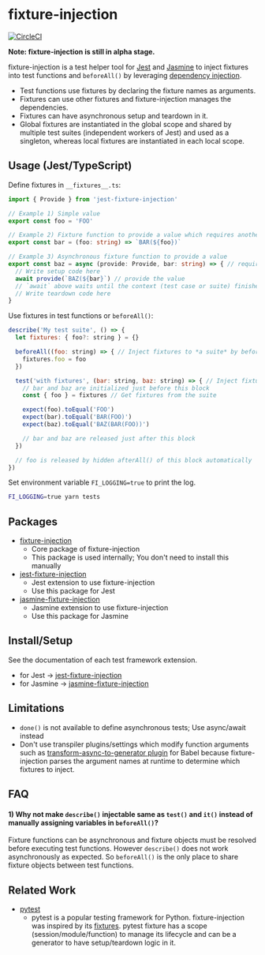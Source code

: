 # fixture-injection

[![CircleCI](https://circleci.com/gh/yatsu/fixture-injection.svg?style=svg)](https://circleci.com/gh/yatsu/fixture-injection)

__Note: fixture-injection is still in alpha stage.__

fixture-injection is a test helper tool for [Jest](https://jestjs.io/) and [Jasmine](https://jasmine.github.io/) to inject fixtures into test functions and `beforeAll()` by leveraging [dependency injection](https://www.wikiwand.com/en/Dependency_injection).

* Test functions use fixtures by declaring the fixture names as arguments.
* Fixtures can use other fixtures and fixture-injection manages the dependencies.
* Fixtures can have asynchronous setup and teardown in it.
* Global fixtures are instantiated in the global scope and shared by multiple test suites (independent workers of Jest) and used as a singleton, whereas local fixtures are instantiated in each local scope.

## Usage (Jest/TypeScript)

Define fixtures in `__fixtures__.ts`:

```ts
import { Provide } from 'jest-fixture-injection'

// Example 1) Simple value
export const foo = 'FOO'

// Example 2) Fixture function to provide a value which requires another fixture `foo`
export const bar = (foo: string) => `BAR(${foo})`

// Example 3) Asynchronous fixture function to provide a value
export const baz = async (provide: Provide, bar: string) => { // requires another fixture `bar`
  // Write setup code here
  await provide(`BAZ(${bar}`) // provide the value
  // `await` above waits until the context (test case or suite) finishes
  // Write teardown code here
}
```

Use fixtures in test functions or `beforeAll()`:

```js
describe('My test suite', () => {
  let fixtures: { foo?: string } = {}

  beforeAll((foo: string) => { // Inject fixtures to *a suite* by beforeAll()
    fixtures.foo = foo
  })

  test('with fixtures', (bar: string, baz: string) => { // Inject fixtures to *a test case*
    // bar and baz are initialized just before this block
    const { foo } = fixtures // Get fixtures from the suite

    expect(foo).toEqual('FOO')
    expect(bar).toEqual('BAR(FOO)')
    expect(baz).toEqual('BAZ(BAR(FOO))')

    // bar and baz are released just after this block
  })

  // foo is released by hidden afterAll() of this block automatically
})
```

Set environment variable `FI_LOGGING=true` to print the log.

```sh
FI_LOGGING=true yarn tests
```

## Packages

* [fixture-injection](https://github.com/yatsu/fixture-injection/tree/master/packages/fixture-injection)
  * Core package of fixture-injection
  * This package is used internally; You don't need to install this manually
* [jest-fixture-injection](https://github.com/yatsu/fixture-injection/tree/master/packages/jest-fixture-injection)
  * Jest extension to use fixture-injection
  * Use this package for Jest
* [jasmine-fixture-injection](https://github.com/yatsu/fixture-injection/tree/master/packages/jasmine-fixture-injection)
  * Jasmine extension to use fixture-injection
  * Use this package for Jasmine

## Install/Setup

See the documentation of each test framework extension.

* for Jest &rarr; [jest-fixture-injection](https://github.com/yatsu/fixture-injection/tree/master/packages/jest-fixture-injection)
* for Jasmine &rarr; [jasmine-fixture-injection](https://github.com/yatsu/fixture-injection/tree/master/packages/jasmine-fixture-injection)

## Limitations

* `done()` is not available to define asynchronous tests; Use async/await instead
* Don't use transpiler plugins/settings which modify function arguments such as [transform-async-to-generator plugin](https://babeljs.io/docs/en/babel-plugin-transform-async-to-generator) for Babel because fixture-injection parses the argument names at runtime to determine which fixtures to inject.

## FAQ

#### 1) Why not make `describe()` injectable same as `test()` and `it()` instead of manually assigning variables in `beforeAll()`?

Fixture functions can be asynchronous and fixture objects must be resolved before executing test functions. However `describe()` does not work asynchronously as expected. So `beforeAll()` is the only place to share fixture objects between test functions.

## Related Work

* [pytest](https://docs.pytest.org/en/latest/)
  * pytest is a popular testing framework for Python. fixture-injection was inspired by its [fixtures](https://docs.pytest.org/en/latest/fixture.html). pytest fixture    has a scope (session/module/function) to manage its lifecycle and can be a generator to have setup/teardown logic in it.
